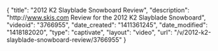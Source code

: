 {
    "title": "2012 K2 Slayblade Snowboard Review",
    "description": "http:\/\/www.skis.com Review for the 2012 K2 Slayblade Snowboard",
    "videoid": "3766955",
    "date_created": "1411361245",
    "date_modified": "1418182020",
    "type": "captivate",
    "layout": "video",
    "url": "\/v\/2012-k2-slayblade-snowboard-review\/3766955"
}